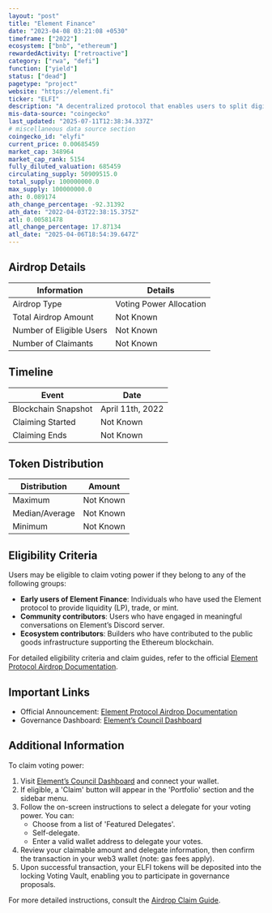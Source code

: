 ```yaml
---
layout: "post"
title: "Element Finance"
date: "2023-04-08 03:21:08 +0530"
timeframe: ["2022"]
ecosystem: ["bnb", "ethereum"]
rewardedActivity: ["retroactive"]
category: ["rwa", "defi"]
function: ["yield"]
status: ["dead"]
pagetype: "project"
website: "https://element.fi"
ticker: "ELFI"
description: "A decentralized protocol that enables users to split digital assets into principal and yield components, allowing for fixed and variable yield markets."
mis-data-source: "coingecko"
last_updated: "2025-07-11T12:38:34.337Z"
# miscellaneous data source section
coingecko_id: "elyfi"
current_price: 0.00685459
market_cap: 348964
market_cap_rank: 5154
fully_diluted_valuation: 685459
circulating_supply: 50909515.0
total_supply: 100000000.0
max_supply: 100000000.0
ath: 0.089174
ath_change_percentage: -92.31392
ath_date: "2022-04-03T22:38:15.375Z"
atl: 0.00581478
atl_change_percentage: 17.87134
atl_date: "2025-04-06T18:54:39.647Z"
---
```


## Airdrop Details

| Information              | Details                 |
| ------------------------ | ----------------------- |
| Airdrop Type             | Voting Power Allocation |
| Total Airdrop Amount     | Not Known               |
| Number of Eligible Users | Not Known               |
| Number of Claimants      | Not Known               |

## Timeline

| Event               | Date             |
| ------------------- | ---------------- |
| Blockchain Snapshot | April 11th, 2022 |
| Claiming Started    | Not Known        |
| Claiming Ends       | Not Known        |

## Token Distribution

| Distribution   | Amount    |
| -------------- | --------- |
| Maximum        | Not Known |
| Median/Average | Not Known |
| Minimum        | Not Known |

## Eligibility Criteria

Users may be eligible to claim voting power if they belong to any of the following groups:

- **Early users of Element Finance**: Individuals who have used the Element protocol to provide liquidity (LP), trade, or mint.
- **Community contributors**: Users who have engaged in meaningful conversations on Element’s Discord server.
- **Ecosystem contributors**: Builders who have contributed to the public goods infrastructure supporting the Ethereum blockchain.

For detailed eligibility criteria and claim guides, refer to the official [Element Protocol Airdrop Documentation](https://docs-delv.gitbook.io/element-protocol-developer-docs/governance-council/airdrop).

## Important Links

- Official Announcement: [Element Protocol Airdrop Documentation](https://docs-delv.gitbook.io/element-protocol-developer-docs/governance-council/airdrop)
- Governance Dashboard: [Element’s Council Dashboard](https://gov.element.fi)

## Additional Information

To claim voting power:

1. Visit [Element’s Council Dashboard](https://gov.element.fi) and connect your wallet.
2. If eligible, a 'Claim' button will appear in the 'Portfolio' section and the sidebar menu.
3. Follow the on-screen instructions to select a delegate for your voting power. You can:
   - Choose from a list of 'Featured Delegates'.
   - Self-delegate.
   - Enter a valid wallet address to delegate your votes.
4. Review your claimable amount and delegate information, then confirm the transaction in your web3 wallet (note: gas fees apply).
5. Upon successful transaction, your ELFI tokens will be deposited into the locking Voting Vault, enabling you to participate in governance proposals.

For more detailed instructions, consult the [Airdrop Claim Guide](https://docs-delv.gitbook.io/element-protocol-developer-docs/governance-council/airdrop).